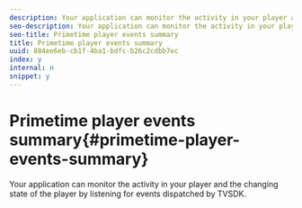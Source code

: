 ```yaml
---
description: Your application can monitor the activity in your player and the changing state of the player by listening for events dispatched by TVSDK.
seo-description: Your application can monitor the activity in your player and the changing state of the player by listening for events dispatched by TVSDK.
seo-title: Primetime player events summary
title: Primetime player events summary
uuid: 884ee6eb-cb1f-4ba1-bdfc-b26c2cdbb7ec
index: y
internal: n
snippet: y
---
```


# Primetime player events summary{#primetime-player-events-summary}

Your application can monitor the activity in your player and the changing state of the player by listening for events dispatched by TVSDK.


